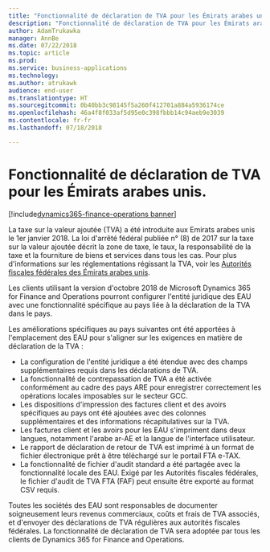```yaml
---
title: "Fonctionnalité de déclaration de TVA pour les Émirats arabes unis."
description: "Fonctionnalité de déclaration de TVA pour les Émirats arabes unis."
author: AdamTrukawka
manager: AnnBe
ms.date: 07/22/2018
ms.topic: article
ms.prod: 
ms.service: business-applications
ms.technology: 
ms.author: atrukawk
audience: end-user
ms.translationtype: HT
ms.sourcegitcommit: 0b40bb3c98145f5a260f412701a884a5936174ce
ms.openlocfilehash: 46a4f8f033af5d95e0c398fbbb14c94aeb9e3039
ms.contentlocale: fr-fr
ms.lasthandoff: 07/18/2018

---
```


# <a name="vat-reporting-functionality-for-united-arab-emirates"></a>Fonctionnalité de déclaration de TVA pour les Émirats arabes unis.

[!include[dynamics365-finance-operations banner](../includes/dynamics365-finance-operations.md)]

La taxe sur la valeur ajoutée (TVA) a été introduite aux Emirats arabes unis le 1er janvier 2018. La loi d'arrêté fédéral publiée n° (8) de 2017 sur la taxe sur la valeur ajoutée décrit la zone de taxe, le taux, la responsabilité de la taxe et la fourniture de biens et services dans tous les cas. Pour plus d'informations sur les réglementations régissant la TVA, voir les [Autorités fiscales fédérales des Émirats arabes unis](https://government.ae/en/information-and-services/finance-and-investment/taxation/valueaddedtaxvat).

Les clients utilisant la version d'octobre 2018 de Microsoft Dynamics 365 for Finance and Operations pourront configurer l'entité juridique des EAU avec une fonctionnalité spécifique au pays liée à la déclaration de la TVA dans le pays.

Les améliorations spécifiques au pays suivantes ont été apportées à l'emplacement des EAU pour s'aligner sur les exigences en matière de déclaration de la TVA :

- La configuration de l'entité juridique a été étendue avec des champs supplémentaires requis dans les déclarations de TVA.
- La fonctionnalité de contrepassation de TVA a été activée conformément au cadre des pays ARE pour enregistrer correctement les opérations locales imposables sur le secteur GCC.
- Les dispositions d'impression des factures client et des avoirs spécifiques au pays ont été ajoutées avec des colonnes supplémentaires et des informations récapitulatives sur la TVA.
- Les factures client et les avoirs pour les EAU s'impriment dans deux langues, notamment l'arabe ar-AE et la langue de l'interface utilisateur.
- Le rapport de déclaration de retour de TVA est imprimé à un format de fichier électronique prêt à être téléchargé sur le portail FTA e-TAX.
- La fonctionnalité de fichier d'audit standard a été partagée avec la fonctionnalité locale des EAU. Exigé par les Autorités fiscales fédérales, le fichier d'audit de TVA FTA (FAF) peut ensuite être exporté au format CSV requis.

Toutes les sociétés des EAU sont responsables de documenter soigneusement leurs revenus commerciaux, coûts et frais de TVA associés, et d'envoyer des déclarations de TVA régulières aux autorités fiscales fédérales. La fonctionnalité de déclaration de TVA sera adoptée par tous les clients de Dynamics 365 for Finance and Operations.


